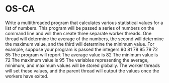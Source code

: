 # OS-CA
Write a multithreaded program that calculates various statistical values for a list of
numbers. This program will be passed a series of numbers on the command line and will
then create three separate worker threads. One thread will determine the average of the
numbers, the second will determine the maximum value, and the third will determine the
minimum value. For example, suppose your program is passed the integers
90 81 78 95 79 72 85
The program will report
The average value is 82
The minimum value is 72
The maximum value is 95
The variables representing the average, minimum, and maximum values will be stored
globally. The worker threads will set these values, and the parent thread will output the
values once the workers have exited. 

